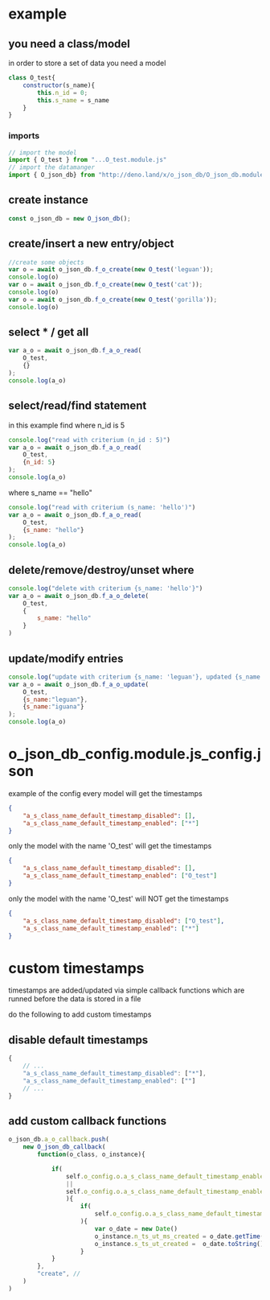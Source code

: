 # example
## you need a class/model 
in order to store a set of data you need a model
```javascript
class O_test{
    constructor(s_name){
        this.n_id = 0; 
        this.s_name = s_name
    }
}
```
### imports
```javascript
// import the model 
import { O_test } from "...O_test.module.js"
// import the datamanger
import { O_json_db} from "http://deno.land/x/o_json_db/O_json_db.module.js"
```
## create instance
```javascript
const o_json_db = new O_json_db();
```
## create/insert a new entry/object
```javascript
//create some objects
var o = await o_json_db.f_o_create(new O_test('leguan')); 
console.log(o)
var o = await o_json_db.f_o_create(new O_test('cat')); 
console.log(o)
var o = await o_json_db.f_o_create(new O_test('gorilla')); 
console.log(o)
```

## select * / get all 
```javascript
var a_o = await o_json_db.f_a_o_read(
    O_test,
    {}
);
console.log(a_o)
```
## select/read/find statement
in this example find where n_id is 5
```javascript
console.log("read with criterium (n_id : 5)")
var a_o = await o_json_db.f_a_o_read(
    O_test,
    {n_id: 5}
);
console.log(a_o)
```
where s_name == "hello"
```javascript
console.log("read with criterium (s_name: 'hello')")
var a_o = await o_json_db.f_a_o_read(
    O_test,
    {s_name: "hello"}
);
console.log(a_o)
```

## delete/remove/destroy/unset where 
```javascript
console.log("delete with criterium {s_name: 'hello'}")
var a_o = await o_json_db.f_a_o_delete(
    O_test, 
    {
        s_name: "hello"
    }
)
```
## update/modify entries 
```javascript
console.log("update with criterium {s_name: 'leguan'}, updated {s_name: 'iguana'}") 
var a_o = await o_json_db.f_a_o_update(
    O_test,
    {s_name:"leguan"},
    {s_name:"iguana"}
);
console.log(a_o)
```
# o_json_db_config.module.js_config.json
example of the config 
every model will get the timestamps
```json
{
    "a_s_class_name_default_timestamp_disabled": [], 
    "a_s_class_name_default_timestamp_enabled": ["*"]
}
```
only the model with the name 'O_test' will get the timestamps
```json
{
    "a_s_class_name_default_timestamp_disabled": [], 
    "a_s_class_name_default_timestamp_enabled": ["O_test"]
}
```
only the model with the name 'O_test' will NOT get the timestamps
```json
{
    "a_s_class_name_default_timestamp_disabled": ["O_test"], 
    "a_s_class_name_default_timestamp_enabled": ["*"]
}
```
# custom timestamps
timestamps are added/updated via simple callback functions
which are runned before the data is stored in a file 

do the following to add custom timestamps
## disable default timestamps
```javascript 
{
    // ...
    "a_s_class_name_default_timestamp_disabled": ["*"], 
    "a_s_class_name_default_timestamp_enabled": [""]
    // ...
}
```
## add custom callback functions
```javascript
o_json_db.a_o_callback.push(
    new O_json_db_callback(
        function(o_class, o_instance){

            if(
                self.o_config.o.a_s_class_name_default_timestamp_enabled.includes('*')
                ||
                self.o_config.o.a_s_class_name_default_timestamp_enabled.includes(o_class.name)
                ){
                    if(
                        self.o_config.o.a_s_class_name_default_timestamp_disabled.includes(o_class.name) == false
                    ){
                        var o_date = new Date()
                        o_instance.n_ts_ut_ms_created = o_date.getTime();
                        o_instance.s_ts_ut_created =  o_date.toString();
                    }
            }
        }, 
        "create", // 
    )
)
```